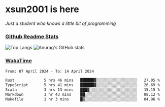 # xsun2001 is here

*Just a student who knows a little bit of programming*

### [Github Readme Stats](https://github.com/anuraghazra/github-readme-stats)

![Top Langs](https://github-readme-stats.vercel.app/api/top-langs/?username=xsun2001&layout=compact&theme=radical) ![Anurag's GitHub stats](https://github-readme-stats.vercel.app/api?username=xsun2001&show_icons=true&theme=radical)

### [WakaTime](https://wakatime.com)

<!--START_SECTION:waka-->

```txt
From: 07 April 2024 - To: 14 April 2024

Rust             5 hrs 46 mins   ██████▓░░░░░░░░░░░░░░░░░░   27.05 %
TypeScript       5 hrs 41 mins   ██████▓░░░░░░░░░░░░░░░░░░   26.69 %
Scala            3 hrs 13 mins   ███▓░░░░░░░░░░░░░░░░░░░░░   15.15 %
Markdown         1 hr 43 mins    ██░░░░░░░░░░░░░░░░░░░░░░░   08.12 %
Makefile         1 hr 3 mins     █▒░░░░░░░░░░░░░░░░░░░░░░░   04.96 %
```

<!--END_SECTION:waka-->
